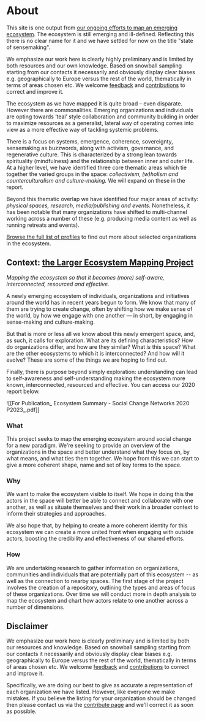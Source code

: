 # About

This site is one output from [our ongoing efforts to map an emerging ecosystem][ecosystem]. The ecosystem is still emerging and ill-defined. Reflecting this there is no clear name for it and we have settled for now on the title "state of sensemaking".

[ecosystem]: https://lifeitself.us/ecosystem/

We emphasize our work here is clearly highly preliminary and is limited by both resources and our own knowledge. Based on snowball sampling starting from our contacts it necessarily and obviously display clear biases e.g. geographically to Europe versus the rest of the world, thematically in terms of areas chosen etc. We welcome [feedback](https://lifeitself.us/contact) and [contributions](/contribute/) to correct and improve it.

The ecosystem as we have mapped it is quite broad – even disparate. However there are commonalities. Emerging organizations and individuals are opting towards ‘teal’ style collaboration and community building in order to maximize resources as a generalist, lateral way of operating comes into view as a more effective way of tackling systemic problems.

There is a focus on systems, emergence, coherence, sovereignty, sensemaking as buzzwords, along with activism, governance, and regenerative culture. This is characterized by a strong lean towards spirituality (mindfulness) and the relationship between inner and outer life. At a higher level, we have identified three core thematic areas which tie together the varied groups in the space: _collectivism, (w)holism and counterculturalism and culture-making._ We will expand on these in the report.

Beyond this thematic overlap we have identified four major areas of activity: _physical spaces, research, media/publishing and events_. Nonetheless, it has been notable that many organizations have shifted to multi-channel working across a number of these (e.g. producing media content as well as running retreats and events).

[Browse the full list of profiles](/#profiles) to find out more about selected organizations in the ecosystem.

## Context: [the Larger Ecosystem Mapping Project][ecosystem] 

*Mapping the ecosystem so that it becomes (more) self-aware, interconnected, resourced and effective.*

A newly emerging ecosystem of individuals, organizations and initiatives around the world has in recent years begun to form. We know that many of them are trying to create change, often by shifting how we make sense of the world, by how we engage with one another — in short, by engaging in sense-making and culture-making.

But that is more or less all we know about this newly emergent space, and, as such, it calls for exploration. What are its defining characteristics? How do organizations differ, and how are they similar? What *is* this space? What are the other ecosystems to which it is interconnected? And how will it evolve? These are some of the things we are hoping to find out.

Finally, there is purpose beyond simply exploration: understanding can lead to self-awareness and self-understanding making the ecosystem more known, interconnected, resourced and effective. You can access our 2020 report below. 

![[For Publication_ Ecosystem Summary - Social Change Networks 2020 P2023_.pdf]]

### What

This project seeks to map the emerging ecosystem around social change for a new paradigm. We're seeking to provide an overview of the organizations in the space and better understand what they focus on, by what means, and what ties them together. We hope from this we can start to give a more coherent shape, name and set of key terms to the space.

### Why

We want to make the ecosystem visible to itself. We hope in doing this the actors in the space will better be able to connect and collaborate with one another, as well as situate themselves and their work in a broader context to inform their strategies and approaches.

We also hope that, by helping to create a more coherent identity for this ecosystem we can create a more united front when engaging with outside actors, boosting the credibility and effectiveness of our shared efforts.

### How

We are undertaking research to gather information on organizations, communities and individuals that are potentially part of this ecosystem -- as well as the connection to nearby spaces. The first stage of the project involves the creation of a repository, outlining the types and areas of focus of these organizations. Over time we will conduct more in depth analysis to map the ecosystem and chart how actors relate to one another across a number of dimensions.

## Disclaimer

We emphasize our work here is clearly preliminary and is limited by both our resources and knowledge. Based on snowball sampling starting from our contacts it necessarily and obviously display clear biases e.g. geographically to Europe versus the rest of the world, thematically in terms of areas chosen etc. We welcome [feedback](https://lifeitself.us/contact) and [contributions](/contribute/) to correct and improve it.

Specifically, we are doing our best to give as accurate a representation of each organization we have listed. However, like everyone we make mistakes. If you believe the listing for your organization should be changed then please contact us via the [contribute page](/contribute/) and we'll correct it as soon as possible.
